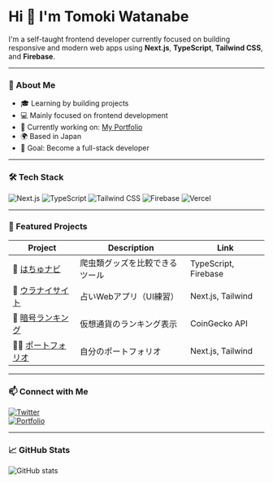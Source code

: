 # Hi 👋 I'm Tomoki Watanabe

I'm a self-taught frontend developer currently focused on building responsive and modern web apps using **Next.js**, **TypeScript**, **Tailwind CSS**, and **Firebase**.

---

### 🌱 About Me

- 🎓 Learning by building projects
- 💻 Mainly focused on frontend development
- 🔭 Currently working on: [My Portfolio](https://github.com/tw20th/tomoki-portfolio)
- 🌍 Based in Japan
- 🎯 Goal: Become a full-stack developer

---

### 🛠️ Tech Stack

![Next.js](https://img.shields.io/badge/Next.js-black?style=flat&logo=nextdotjs)
![TypeScript](https://img.shields.io/badge/TypeScript-3178C6?style=flat&logo=typescript&logoColor=white)
![Tailwind CSS](https://img.shields.io/badge/Tailwind-06B6D4?style=flat&logo=tailwindcss&logoColor=white)
![Firebase](https://img.shields.io/badge/Firebase-FFCA28?style=flat&logo=firebase&logoColor=black)
![Vercel](https://img.shields.io/badge/Vercel-000000?style=flat&logo=vercel&logoColor=white)

---

### 📁 Featured Projects

| Project | Description | Link |
|--------|-------------|------|
| 🐍 [はちゅナビ](https://github.com/tw20th/hachu-navi) | 爬虫類グッズを比較できるツール | TypeScript, Firebase |
| 🔮 [ウラナイサイト](https://github.com/tw20th/uranai-site) | 占いWebアプリ（UI練習） | Next.js, Tailwind |
| 🔐 [暗号ランキング](https://github.com/tw20th/crypto-ranking) | 仮想通貨のランキング表示 | CoinGecko API |
| 👨‍💻 [ポートフォリオ](https://github.com/tw20th/tomoki-portfolio) | 自分のポートフォリオ | Next.js, Tailwind |

---

### 📫 Connect with Me

[![Twitter](https://img.shields.io/badge/Twitter-1DA1F2?style=flat&logo=twitter&logoColor=white)](https://twitter.com/your_twitter)  
[![Portfolio](https://img.shields.io/badge/Portfolio-000?style=flat&logo=vercel&logoColor=white)](https://your-portfolio-site.com)

---

### 📈 GitHub Stats

![GitHub stats](https://github-readme-stats.vercel.app/api?username=tw20th&show_icons=true&theme=tokyonight&count_private=true)
